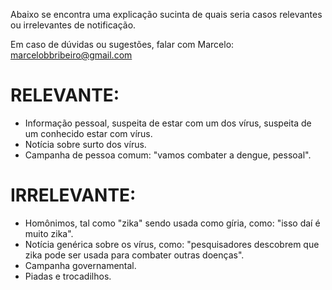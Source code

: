 Abaixo se encontra uma explicação sucinta de quais seria casos relevantes ou irrelevantes de notificação.

Em caso de dúvidas ou sugestões, falar com Marcelo: marcelobbribeiro@gmail.com

# RELEVANTE:
* Informação pessoal, suspeita de estar com um dos vírus, suspeita de um conhecido estar com vírus.
* Notícia sobre surto dos vírus.
* Campanha de pessoa comum: "vamos combater a dengue, pessoal".

# IRRELEVANTE:
* Homônimos, tal como "zika" sendo usada como gíria, como: "isso daí é muito zika".
* Notícia genérica sobre os vírus, como: "pesquisadores descobrem que zika pode ser usada para combater outras doenças".
* Campanha governamental.
* Piadas e trocadilhos.